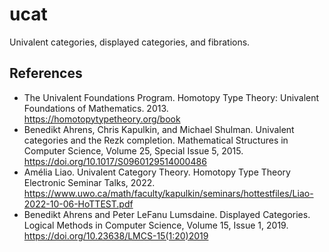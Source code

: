 # ucat

Univalent categories, displayed categories, and fibrations.

## References

- The Univalent Foundations Program. Homotopy Type Theory: Univalent Foundations of Mathematics. 2013. https://homotopytypetheory.org/book
- Benedikt Ahrens, Chris Kapulkin, and Michael Shulman. Univalent categories and the Rezk completion. Mathematical Structures in Computer Science, Volume 25, Special Issue 5, 2015. https://doi.org/10.1017/S0960129514000486
- Amélia Liao. Univalent Category Theory. Homotopy Type Theory Electronic Seminar Talks, 2022. https://www.uwo.ca/math/faculty/kapulkin/seminars/hottestfiles/Liao-2022-10-06-HoTTEST.pdf
- Benedikt Ahrens and Peter LeFanu Lumsdaine. Displayed Categories. Logical Methods in Computer Science, Volume 15, Issue 1, 2019. https://doi.org/10.23638/LMCS-15(1:20)2019
